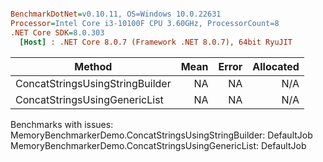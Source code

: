 ``` ini

BenchmarkDotNet=v0.10.11, OS=Windows 10.0.22631
Processor=Intel Core i3-10100F CPU 3.60GHz, ProcessorCount=8
.NET Core SDK=8.0.303
  [Host] : .NET Core 8.0.7 (Framework .NET 8.0.7), 64bit RyuJIT


```
|                          Method | Mean | Error | Allocated |
|-------------------------------- |-----:|------:|----------:|
| ConcatStringsUsingStringBuilder |   NA |    NA |       N/A |
|   ConcatStringsUsingGenericList |   NA |    NA |       N/A |

Benchmarks with issues:
  MemoryBenchmarkerDemo.ConcatStringsUsingStringBuilder: DefaultJob
  MemoryBenchmarkerDemo.ConcatStringsUsingGenericList: DefaultJob
